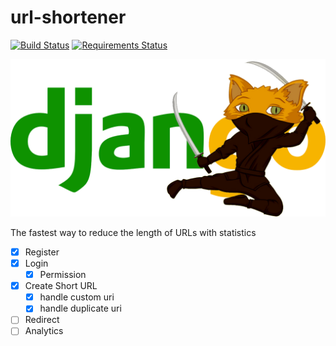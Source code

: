 # url-shortener
[![Build Status](https://travis-ci.org/Mazafard/url-shortener.svg?branch=master)](https://travis-ci.org/Mazafard/url-shortener)
[![Requirements Status](https://requires.io/github/Mazafard/url-shortener/requirements.svg?branch=master)](https://requires.io/github/Mazafard/url-shortener/requirements/?branch=master)

<img src="https://raw.githubusercontent.com/Mazafard/url-shortener/master/asal.png?raw=true"/>

The fastest way to reduce the length of URLs with statistics


- [x] Register
- [x] Login
    - [x] Permission
- [x] Create Short URL
    - [x] handle custom uri
    - [x] handle duplicate uri
 
- [ ] Redirect
- [ ] Analytics
